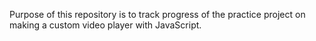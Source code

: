 Purpose of this repository is to track progress of the practice project on making a custom video player with JavaScript.